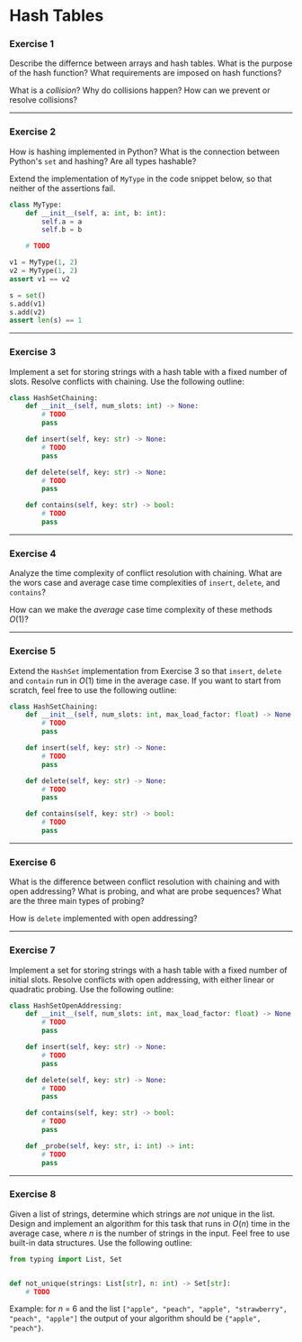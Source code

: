 # Hash Tables

### Exercise 1

Describe the differnce between arrays and hash tables. What is the purpose of the hash function? What requirements are imposed on hash functions?

What is a *collision*? Why do collisions happen? How can we prevent or resolve collisions?

---

### Exercise 2

How is hashing implemented in Python? What is the connection between Python's `set` and hashing? Are all types hashable?

Extend the implementation of `MyType` in the code snippet below, so that neither of the assertions fail.

```py
class MyType:
    def __init__(self, a: int, b: int):
        self.a = a
        self.b = b

    # TODO

v1 = MyType(1, 2)
v2 = MyType(1, 2)
assert v1 == v2

s = set()
s.add(v1)
s.add(v2)
assert len(s) == 1
```

---

### Exercise 3

Implement a set for storing strings with a hash table with a fixed number of slots. Resolve conflicts with chaining. Use the following outline:

```py
class HashSetChaining:
    def __init__(self, num_slots: int) -> None:
        # TODO
        pass

    def insert(self, key: str) -> None:
        # TODO
        pass

    def delete(self, key: str) -> None:
        # TODO
        pass

    def contains(self, key: str) -> bool:
        # TODO
        pass
```

---

### Exercise 4

Analyze the time complexity of conflict resolution with chaining. What are the wors case and average case time complexities of `insert`, `delete`, and `contains`?

How can we make the *average* case time complexity of these methods $O(1)$?

---

### Exercise 5

Extend the `HashSet` implementation from Exercise 3 so that `insert`, `delete` and `contain` run in $O(1)$ time in the average case. If you want to start from scratch, feel free to use the following outline:

```py
class HashSetChaining:
    def __init__(self, num_slots: int, max_load_factor: float) -> None:
        # TODO
        pass

    def insert(self, key: str) -> None:
        # TODO
        pass

    def delete(self, key: str) -> None:
        # TODO
        pass

    def contains(self, key: str) -> bool:
        # TODO
        pass
```

---

### Exercise 6

What is the difference between conflict resolution with chaining and with open addressing? What is probing, and what are probe sequences? What are the three main types of probing?

How is `delete` implemented with open addressing?

---

### Exercise 7

Implement a set for storing strings with a hash table with a fixed number of initial slots. Resolve conflicts with open addressing, with either linear or quadratic probing. Use the following outline:

```py
class HashSetOpenAddressing:
    def __init__(self, num_slots: int, max_load_factor: float) -> None:
        # TODO
        pass

    def insert(self, key: str) -> None:
        # TODO
        pass

    def delete(self, key: str) -> None:
        # TODO
        pass

    def contains(self, key: str) -> bool:
        # TODO
        pass

    def _probe(self, key: str, i: int) -> int:
        # TODO
        pass
```

---

### Exercise 8

Given a list of strings, determine which strings are *not* unique in the list. Design and implement an algorithm for this task that runs in $O(n)$ time in the average case, where $n$ is the number of strings in the input. Feel free to use built-in data structures. Use the following outline:

```py
from typing import List, Set


def not_unique(strings: List[str], n: int) -> Set[str]:
    # TODO
```

Example: for $n$ = 6 and the list `["apple", "peach", "apple", "strawberry", "peach", "apple"]` the output of your algorithm should be `{"apple", "peach"}`.
